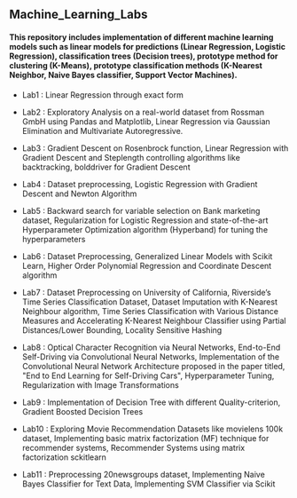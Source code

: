 ## Machine_Learning_Labs

#### This repository includes implementation of different machine learning  models such as  linear models for predictions (Linear Regression, Logistic Regression), classification trees (Decision trees), prototype method for clustering (K-Means), prototype classification methods (K-Nearest Neighbor, Naive Bayes classifier, Support Vector Machines).

* Lab1 : Linear Regression through exact form

* Lab2 : Exploratory Analysis on a real-world dataset from Rossman GmbH using Pandas and Matplotlib, Linear Regression via Gaussian Elimination and Multivariate Autoregressive.

* Lab3 : Gradient Descent on Rosenbrock function, Linear Regression with Gradient Descent and Steplength controlling algorithms like backtracking, bolddriver for Gradient Descent

* Lab4 : Dataset preprocessing, Logistic Regression with Gradient Descent and Newton Algorithm

* Lab5 : Backward search for variable selection on Bank marketing dataset, Regularization for Logistic Regression and state-of-the-art Hyperparameter Optimization algorithm (Hyperband) for tuning the hyperparameters

* Lab6 : Dataset Preprocessing, Generalized Linear Models with Scikit Learn, Higher Order Polynomial Regression and Coordinate Descent algorithm

* Lab7 : Dataset Preprocessing on University of California, Riverside’s Time Series Classification Dataset, Dataset Imputation with K-Nearest Neighbour algorithm, Time Series Classification with Various Distance Measures and Accelerating K-Nearest Neighbour Classifier using Partial Distances/Lower Bounding, Locality Sensitive Hashing

* Lab8 : Optical Character Recognition via Neural Networks, End-to-End Self-Driving via Convolutional Neural Networks, Implementation of the Convolutional Neural Network Architecture proposed in the paper titled, "End to End Learning for Self-Driving Cars", Hyperparameter Tuning, Regularization with Image Transformations

* Lab9 : Implementation of Decision Tree with different Quality-criterion, Gradient Boosted Decision Trees

* Lab10 : Exploring Movie Recommendation Datasets like movielens 100k dataset, Implementing basic matrix factorization (MF) technique for recommender systems, Recommender Systems using matrix factorization sckitlearn

* Lab11 : Preprocessing 20newsgroups dataset, Implementing Naive Bayes Classifier for Text Data, Implementing SVM Classifier via Scikit

